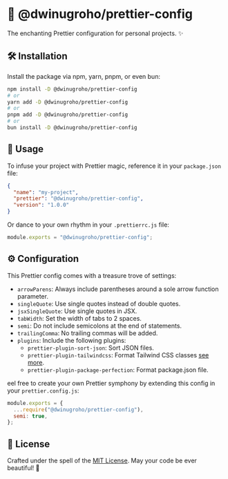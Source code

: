 # 🎨 @dwinugroho/prettier-config

The enchanting Prettier configuration for personal projects. ✨

## 🛠️ Installation

Install the package via npm, yarn, pnpm, or even bun:

```bash
npm install -D @dwinugroho/prettier-config
# or
yarn add -D @dwinugroho/prettier-config
# or
pnpm add -D @dwinugroho/prettier-config
# or
bun install -D @dwinugroho/prettier-config
```

## 🚀 Usage

To infuse your project with Prettier magic, reference it in your `package.json` file:

```json
{
  "name": "my-project",
  "prettier": "@dwinugroho/prettier-config",
  "version": "1.0.0"
}
```

Or dance to your own rhythm in your `.prettierrc.js` file:

```js
module.exports = "@dwinugroho/prettier-config";
```

## ⚙️ Configuration

This Prettier config comes with a treasure trove of settings:

- `arrowParens`: Always include parentheses around a sole arrow function parameter.
- `singleQuote`: Use single quotes instead of double quotes.
- `jsxSingleQuote`: Use single quotes in JSX.
- `tabWidth`: Set the width of tabs to 2 spaces.
- `semi`: Do not include semicolons at the end of statements.
- `trailingComma`: No trailing commas will be added.
- `plugins`: Include the following plugins:
  - `prettier-plugin-sort-json`: Sort JSON files.
  - `prettier-plugin-tailwindcss`: Format Tailwind CSS classes [see more](https://github.com/tailwindlabs/prettier-plugin-tailwindcss).
  - `prettier-plugin-package-perfection`: Format package.json file.

eel free to create your own Prettier symphony by extending this config in your `prettier.config.js`:

```js
module.exports = {
  ...require("@dwinugroho/prettier-config"),
  semi: true,
};
```

## 📜 License

Crafted under the spell of the [MIT License](LICENSE). May your code be ever beautiful! 🌈
